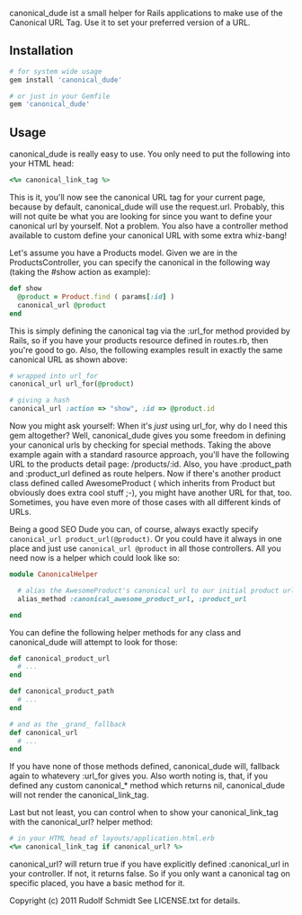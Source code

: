 canonical_dude ist a small helper for Rails applications to make use of the Canonical URL Tag. Use it to set your
preferred version of a URL.

## Installation

```ruby
# for system wide usage
gem install 'canonical_dude'

# or just in your Gemfile
gem 'canonical_dude'
```


## Usage
canonical_dude is really easy to use. You only need to put the following into your HTML head:

```ruby
<%= canonical_link_tag %>
```

This is it, you'll now see the canonical URL tag for your current page, because by default, canonical_dude will use the
request.url. Probably, this will not quite be what you are looking for since you want to define your canonical url by
yourself. Not a problem. You also have a controller method available to custom define your canonical URL with some
extra whiz-bang!

Let's assume you have a Products model. Given we are in the ProductsController, you can specify the canonical in the
following way (taking the #show action as example):

```ruby
def show
  @product = Product.find ( params[:id] )
  canonical_url @product
end
```

This is simply defining the canonical tag via the :url_for method provided by Rails, so if you have your products
resource defined in routes.rb, then you're good to go. Also, the following examples result in exactly the same
canonical URL as shown above:

```ruby
# wrapped into url_for
canonical_url url_for(@product)

# giving a hash
canonical_url :action => "show", :id => @product.id
```

Now you might ask yourself: When it's _just_ using url_for, why do I need this gem altogether? Well, canonical_dude
gives you some freedom in defining your canonical urls by checking for special methods. Taking the above example again
with a standard rasource approach, you'll have the following URL to the products detail page: /products/:id.
Also, you have :product_path and :product_url defined as route helpers. Now if there's another product class defined
called AwesomeProduct ( which inherits from Product but obviously does extra cool stuff ;-), you might have another
URL for that, too. Sometimes, you have even more of those cases with all different kinds of URLs.

Being a good SEO Dude you can, of course, always exactly specify `canonical_url product_url(@product)`. Or you could
have it always in one place and just use `canonical_url @product` in all those controllers. All you need now is a helper
which could look like so:

```ruby
module CanonicalHelper

  # alias the AwesomeProduct's canonical url to our initial product url without affecting the awesome_product_url
  alias_method :canonical_awesome_product_url, :product_url

end
```


You can define the following helper methods for any class and canonical_dude will attempt to look for those:

```ruby
def canonical_product_url
  # ...
end

def canonical_product_path
  # ...
end

# and as the _grand_ fallback
def canonical_url
  # ...
end
```


If you have none of those methods defined, canonical_dude will, fallback again to whatevery :url_for gives you.
Also worth noting is, that, if you defined any custom canonical_* method which returns nil, canonical_dude will not
render the canonical_link_tag.

Last but not least, you can control when to show your canonical_link_tag with the canonical_url? helper method:

```ruby
# in your HTML head of layouts/application.html.erb
<%= canonical_link_tag if canonical_url? %>
```


canonical_url? will return true if you have explicitly defined :canonical_url in your controller. If not, it returns
false. So if you only want a canonical tag on specific placed, you have a basic method for it.


Copyright (c) 2011 Rudolf Schmidt See LICENSE.txt for details.
